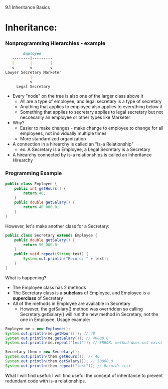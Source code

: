 9.1 Inheritance Basics

# Inheritance:
### Nonprogramming Hierarchies - example
```md
        Employee
   --------|---------
   |       |        |
   v       v        v
Lawyer Secretary Marketer
           |
		   v
	 Legal Secretary
```
- Every "node" on the tree is also one of the larger class above it
	- All are a type of employee, and legal secretary is a type of secretary
	- Anything that applies to employee also applies to everything below it
	- Something that applies to secretary applies to legal secretary but not neccesarily an employee or other types like Marketer
- Why?
	- Easier to make changes - make change to employee to change for all employees, not individually multiple times
	- More standardized organization
- A connection in a hirearchy is called an "Is-a Relationship"
	- ex. A Secretary is a Employee, a Legal Secretary is a Secretary
- A hirearchy connected by is-a relationships is called an Inheritance Hirearchy
### Programming Example
```java
public class Employee {
	public int getHours() {
		return 40;
	}
	public double getSalary() {
		return 40_000.0;
	}
}
```
However, let's make another class for a Secretary:
```java
public class Secretary extends Employee {
	public double getSalary() {
		return 50_000.0;
	}
	public void repeat(String text) {
		System.out.println("Record: " + text);
	}
}
```
What is happening?
- The Employee class has 2 methods
- The Secretary class is a **subclass** of Employee, and Employee is a **superclass** of Secretary
- All of the methods in Employee are available in Secretary
	- However, the getSalary() method was overridden so calling Secretary.getSalary() will run the new method in Secretary, not the one in Employee.
Usage example:
```java
Employee me = new Employee();
System.out.println(me.getHours()); // 40
System.out.println(me.getSalary()); // 40000.0
System.out.println(me.repeat("test")); // ERROR: method does not exist in Employee class

Secretary them = new Secretary();
System.out.println(them.getHours()); // 40
System.out.println(them.getSalary()); // 50000.0
System.out.println(them.repeat("test")); // Record: test
```

What I will find useful: I will find useful the concept of inheritance to prevent redundant code with is-a relationships.